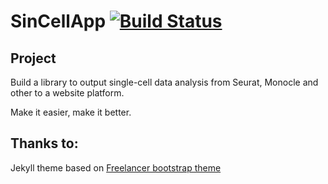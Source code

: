 SinCellApp [![Build Status](https://api.travis-ci.org/jeromelachaud/freelancer-theme.svg?branch=master)](https://travis-ci.org/jeromelachaud/freelancer-theme/) 
==========

## Project

Build a library to output single-cell data analysis from Seurat, Monocle and other to a website platform.

Make it easier, make it better.

## Thanks to:

Jekyll theme based on [Freelancer bootstrap theme ](http://startbootstrap.com/template-overviews/freelancer/)
